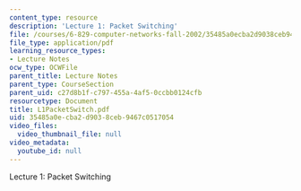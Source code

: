 ```yaml
---
content_type: resource
description: 'Lecture 1: Packet Switching'
file: /courses/6-829-computer-networks-fall-2002/35485a0ecba2d9038ceb9467c0517054_L1PacketSwitch.pdf
file_type: application/pdf
learning_resource_types:
- Lecture Notes
ocw_type: OCWFile
parent_title: Lecture Notes
parent_type: CourseSection
parent_uid: c27d8b1f-c797-455a-4af5-0ccbb0124cfb
resourcetype: Document
title: L1PacketSwitch.pdf
uid: 35485a0e-cba2-d903-8ceb-9467c0517054
video_files:
  video_thumbnail_file: null
video_metadata:
  youtube_id: null
---
```

Lecture 1: Packet Switching